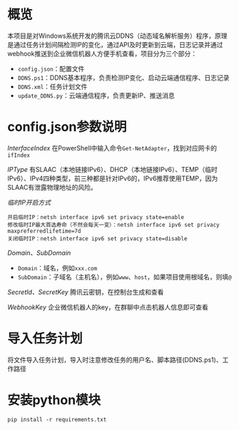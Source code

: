 # 概览
本项目是对Windows系统开发的腾讯云DDNS（动态域名解析服务）程序，原理是通过任务计划间隔检测IP的变化，通过API及时更新到云端，日志记录并通过webhook推送到企业微信机器人方便手机查看，项目分为三个部分：
- `config.json`：配置文件
- `DDNS.ps1`：DDNS基本程序，负责检测IP变化、启动云端通信程序、日志记录
- `DDNS.xml`：任务计划文件
- `update_DDNS.py`：云端通信程序，负责更新IP、推送消息



# config.json参数说明
*InterfaceIndex*
在PowerShell中输入命令`Get-NetAdapter`，找到对应网卡的`ifIndex`

*IPType*
有SLAAC（本地链接IPv6）、DHCP（本地链接IPv6）、TEMP（临时IPv6）、IPv4四种类型，前三种都是针对IPv6的，IPv6推荐使用TEMP，因为SLAAC有泄露物理地址的风险。

*临时IP开启方式*
```
开启临时IP：netsh interface ipv6 set privacy state=enable
修改临时IP最大首选寿命（不然会每天一变）：netsh interface ipv6 set privacy maxpreferredlifetime=7d
关闭临时IP：netsh interface ipv6 set privacy state=disable
```

*Domain、SubDomain*
- `Domain`：域名，例如`xxx.com`
- `SubDomain`：子域名（主机名），例如`www`、`host`，如果项目使用根域名，则填`@`

*SecretId、SecretKey*
腾讯云密钥，在控制台生成和查看

*WebhookKey*
企业微信机器人的key，在群聊中点击机器人信息即可查看



# 导入任务计划
将文件导入任务计划，导入时注意修改任务的用户名、脚本路径(DDNS.ps1)、工作路径

# 安装python模块
`pip install -r requirements.txt`